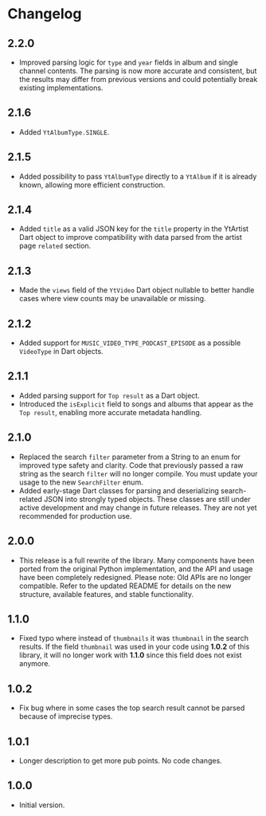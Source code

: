# Changelog

## 2.2.0

- Improved parsing logic for `type` and `year` fields in album and single channel contents. The parsing is now more accurate and consistent, but the results may differ from previous versions and could potentially break existing implementations.

## 2.1.6

- Added `YtAlbumType.SINGLE`.

## 2.1.5

- Added possibility to pass `YtAlbumType` directly to a `YtAlbum` if it is already known, allowing more efficient construction.

## 2.1.4

- Added `title` as a valid JSON key for the `title` property in the YtArtist Dart object to improve compatibility with data parsed from the artist page `related` section.

## 2.1.3

- Made the `views` field of the `YtVideo` Dart object nullable to better handle cases where view counts may be unavailable or missing.

## 2.1.2

- Added support for `MUSIC_VIDEO_TYPE_PODCAST_EPISODE` as a possible `VideoType` in Dart objects.

## 2.1.1

- Added parsing support for `Top result` as a Dart object.
- Introduced the `isExplicit` field to songs and albums that appear as the `Top result`, enabling more accurate metadata handling.

## 2.1.0

- Replaced the search `filter` parameter from a String to an enum for improved type safety and clarity. Code that previously passed a raw string as the search `filter` will no longer compile. You must update your usage to the new `SearchFilter` enum.
- Added early-stage Dart classes for parsing and deserializing search-related JSON into strongly typed objects. These classes are still under active development and may change in future releases. They are not yet recommended for production use.

## 2.0.0

- This release is a full rewrite of the library. Many components have been ported from the original Python implementation, and the API and usage have been completely redesigned. Please note: Old APIs are no longer compatible. Refer to the updated README for details on the new structure, available features, and stable functionality.

## 1.1.0

- Fixed typo where instead of `thumbnails` it was `thumbnail` in the search results. If the field `thumbnail` was used in your code using **1.0.2** of this library, it will no longer work with **1.1.0** since this field does not exist anymore.

## 1.0.2

- Fix bug where in some cases the top search result cannot be parsed because of imprecise types.

## 1.0.1

- Longer description to get more pub points. No code changes.

## 1.0.0

- Initial version.
